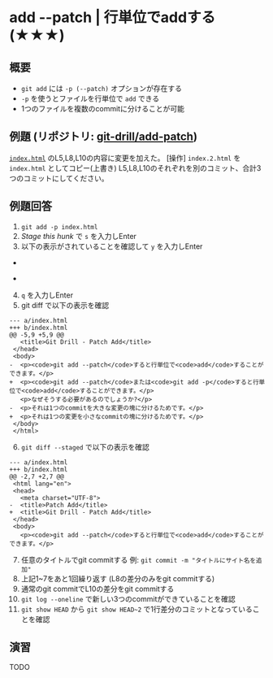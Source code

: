 # add --patch | 行単位でaddする (★★★)

## 概要

- `git add` には `-p (--patch)` オプションが存在する
- `-p` を使うとファイルを行単位で `add` できる
- 1つのファイルを複数のcommitに分けることが可能

## 例題 (リポジトリ: [git-drill/add-patch](https://github.com/git-drill/add-patch))

[`index.html`](url) のL5,L8,L10の内容に変更を加えた。 [操作] `index.2.html` を `index.html` としてコピー(上書き)
L5,L8,L10のそれぞれを別のコミット、合計3つのコミットにしてください。

## 例題回答

1. `git add -p index.html`
2. _Stage this hunk_ で `s` を入力しEnter
3. 以下の表示がされていることを確認して `y` を入力しEnter

-  <title>Patch Add</title>
+  <title>Git Drill - Patch Add</title>

4. `q` を入力しEnter
5. git diff で以下の表示を確認

```
--- a/index.html
+++ b/index.html
@@ -5,9 +5,9 @@
   <title>Git Drill - Patch Add</title>
 </head>
 <body>
-  <p><code>git add --patch</code>すると行単位で<code>add</code>することができます。</p>
+  <p><code>git add --patch</code>または<code>git add -p</code>すると行単位で<code>add</code>することができます。</p>
   <p>なぜそうする必要があるのでしょうか?</p>
-  <p>それは1つのcommitを大きな変更の塊に分けるためです。</p>
+  <p>それは1つの変更を小さなcommitの塊に分けるためです。</p>
 </body>
 </html>
```

6. `git diff --staged` で以下の表示を確認

```
--- a/index.html
+++ b/index.html
@@ -2,7 +2,7 @@
 <html lang="en">
 <head>
   <meta charset="UTF-8">
-  <title>Patch Add</title>
+  <title>Git Drill - Patch Add</title>
 </head>
 <body>
   <p><code>git add --patch</code>すると行単位で<code>add</code>することができます。</p>
```

7. 任意のタイトルでgit commitする 例: `git commit -m "タイトルにサイト名を追加"`
8. 上記1~7をあと1回繰り返す (L8の差分のみをgit commitする)
9. 通常のgit commitでL10の差分をgit commitする
10. `git log --oneline` で新しい3つのcommitができていることを確認
11. `git show HEAD` から `git show HEAD~2` で1行差分のコミットとなっていることを確認

## 演習

TODO

